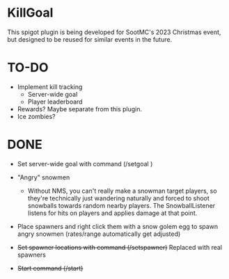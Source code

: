 # KillGoal

This spigot plugin is being developed for SootMC's 2023 Christmas event, but designed to be reused for similar events in the future.

# TO-DO
- Implement kill tracking
  - Server-wide goal
  - Player leaderboard
- Rewards? Maybe separate from this plugin.
- Ice zombies?

# DONE
- Set server-wide goal with command (/setgoal <number>)
- "Angry" snowmen
  - Without NMS, you can't really make a snowman target players, so they're technically just wandering naturally and forced to shoot snowballs towards random nearby players. The SnowballListener listens for hits on players and applies damage at that point.
- Place spawners and right click them with a snow golem egg to spawn angry snowmen (rates/range automatically get adjusted)

- ~~Set spawner locations with command (/setspawner)~~ Replaced with real spawners
- ~~Start command (/start)~~
